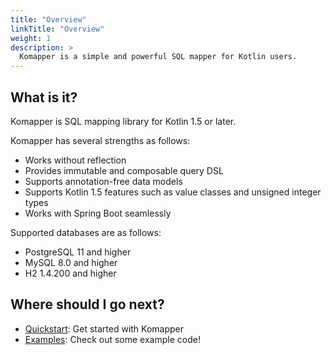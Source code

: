 ```yaml
---
title: "Overview"
linkTitle: "Overview"
weight: 1
description: >
  Komapper is a simple and powerful SQL mapper for Kotlin users.
---
```


## What is it?

Komapper is SQL mapping library for Kotlin 1.5 or later.

Komapper has several strengths as follows:

- Works without reflection
- Provides immutable and composable query DSL
- Supports annotation-free data models
- Supports Kotlin 1.5 features such as value classes and unsigned integer types
- Works with Spring Boot seamlessly

Supported databases are as follows:

- PostgreSQL 11 and higher
- MySQL 8.0 and higher
- H2 1.4.200 and higher

## Where should I go next?

* [Quickstart](/docs/quickstart/): Get started with Komapper
* [Examples](/docs/examples/): Check out some example code!

